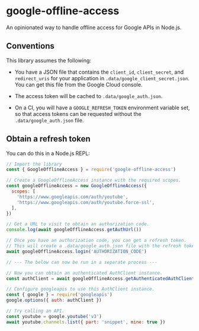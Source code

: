 # google-offline-access

An opinionated way to handle offline access for Google APIs in Node.js.

## Conventions

This library assumes the following:

- You have a JSON file that contains the `client_id`, `client_secret`, and `redirect_uris` for your application in `.data/google_client_secret.json`. You can get this file from the Google Cloud console.

- The access token will be cached to `.data/google_auth.json`.

- On a CI, you will have a `GOOGLE_REFRESH_TOKEN` environment variable set, so that access tokens can be requested without the `.data/google_auth.json` file.

## Obtain a refresh token

You can do this in a Node.js REPL:

```js
// Import the library
const { GoogleOfflineAccess } = require('google-offline-access')

// Create a GoogleOfflineAccess instance with the required scopes.
const googleOfflineAccess = new GoogleOfflineAccess({
  scopes: [
    'https://www.googleapis.com/auth/youtube',
    'https://www.googleapis.com/auth/youtube.force-ssl',
  ],
})

// Get a URL to visit to obtain an authorization code.
console.log(await googleOfflineAccess.getAuthUrl())

// Once you have an authorization code, you can get a refresh token.
// This will create a .data/google_auth.json file with the refresh token.
await googleOfflineAccess.login('AUTHORIZATION_CODE')

// --- The below can now be run in a separate process ---

// Now you can obtain an authenticated AuthClient instance.
const authClient = await googleOfflineAccess.getAuthenticatedAuthClient()

// Configure googleapis to use this AuthClient instance.
const { google } = require('googleapis')
google.options({ auth: authClient })

// Try calling an API.
const youtube = google.youtube('v3')
await youtube.channels.list({ part: 'snippet', mine: true })
```
